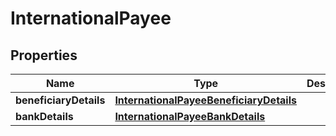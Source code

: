 # InternationalPayee

## Properties
Name | Type | Description | Notes
------------ | ------------- | ------------- | -------------
**beneficiaryDetails** | [**InternationalPayeeBeneficiaryDetails**](InternationalPayeeBeneficiaryDetails.md) |  | 
**bankDetails** | [**InternationalPayeeBankDetails**](InternationalPayeeBankDetails.md) |  | 
